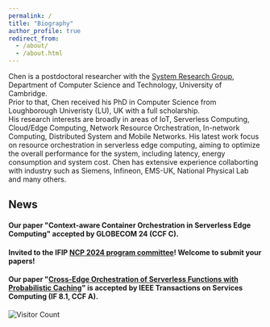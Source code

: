 ```yaml
---
permalink: /
title: "Biography"
author_profile: true
redirect_from: 
  - /about/
  - /about.html
---
```



Chen is a postdoctoral researcher with the [System Research Group](https://www.cst.cam.ac.uk/research/themes/systems-and-networking), Department of Computer Science and Technology, University of Cambridge.<br>
Prior to that, Chen received his PhD in Computer Science from Loughborough Univeristy (LU), UK with a full scholarship.<br>
His research interests are broadly in areas of IoT, Serverless Computing, Cloud/Edge Computing, Network Resource Orchestration, In-network Computing, 
Distributed System and Mobile Networks. His latest work focus on resource orchestration in serverless edge computing, aiming to optimize the overall performance for the 
system, including latency, energy consumption and system cost.
Chen has extensive experience collaborting with industry such as Siemens, Infineon, EMS-UK, National Physical Lab and many others.



## News
#### Our paper "Context-aware Container Orchestration in Serverless Edge Computing" accepted by GLOBECOM 24 (CCF C). 
#### Invited to the IFIP [NCP 2024 program committee](https://www.npc-conference.com/#/npc2024/)! Welcome to submit your papers!
#### Our paper "[Cross-Edge Orchestration of Serverless Functions with Probabilistic Caching](https://ieeexplore.ieee.org/document/10528903)" is accepted by IEEE Transactions on Services Computing (IF 8.1, CCF A).

![Visitor Count](https://profile-counter.glitch.me/{https://lukaschenchen.github.io/}/count.svg)